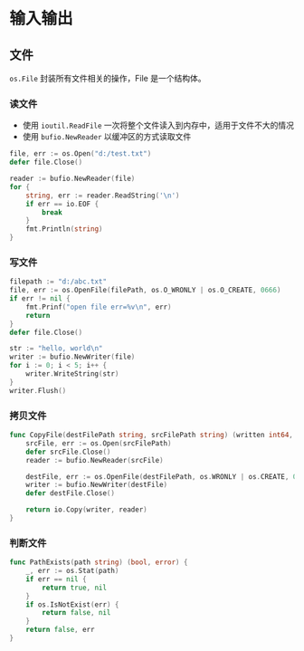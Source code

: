 # 输入输出

## 文件
`os.File` 封装所有文件相关的操作，File 是一个结构体。

### 读文件
- 使用 `ioutil.ReadFile` 一次将整个文件读入到内存中，适用于文件不大的情况
- 使用 `bufio.NewReader` 以缓冲区的方式读取文件

```go
file, err := os.Open("d:/test.txt")
defer file.Close()

reader := bufio.NewReader(file)
for {
    string, err := reader.ReadString('\n')
    if err == io.EOF {
        break
    }
    fmt.Println(string)
}
```

### 写文件

```go
filepath := "d:/abc.txt"
file, err := os.OpenFile(filePath, os.O_WRONLY | os.O_CREATE, 0666)
if err != nil {
    fmt.Prinf("open file err=%v\n", err)
    return
}
defer file.Close()

str := "hello, world\n"
writer := bufio.NewWriter(file)
for i := 0; i < 5; i++ {
    writer.WriteString(str)
}
writer.Flush()
```

### 拷贝文件

```go
func CopyFile(destFilePath string, srcFilePath string) (written int64, err error) {
    srcFile, err := os.Open(srcFilePath)
    defer srcFile.Close()
    reader := bufio.NewReader(srcFile)

    destFile, err := os.OpenFile(destFilePath, os.WRONLY | os.CREATE, 0666)
    writer := bufio.NewWriter(destFile)
    defer destFile.Close()

    return io.Copy(writer, reader)
}
```

### 判断文件

```go
func PathExists(path string) (bool, error) {
    _, err := os.Stat(path)
    if err == nil {
        return true, nil
    }
    if os.IsNotExist(err) {
        return false, nil
    }
    return false, err
}
```
